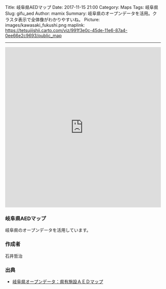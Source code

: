 Title: 岐阜県AEDマップ
Date: 2017-11-15 21:00
Category: Maps
Tags: 岐阜県
Slug: gifu_aed
Author: mamix
Summary: 岐阜県のオープンデータを活用。クラスタ表示で全体像がわかりやすいね。
Picture: images/kawasaki_fukushi.png
maplink: https://tetsujiishii.carto.com/viz/991f3e0c-45de-11e6-87a4-0ee66e2c9693/public_map


---


<iframe width="100%" height="520" frameborder="0" src="https://tetsujiishii.carto.com/viz/991f3e0c-45de-11e6-87a4-0ee66e2c9693/embed_map" allowfullscreen webkitallowfullscreen mozallowfullscreen oallowfullscreen msallowfullscreen></iframe>

### 岐阜県AEDマップ
岐阜県のオープンデータを活用しています。


### 作成者
石井哲治


### 出典
- [岐阜県オープンデータ：県有施設ＡＥＤマップ](http://gifu-opendata.pref.gifu.lg.jp/open/dataset/c11229-001)
